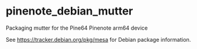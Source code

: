 # pinenote_debian_mutter

Packaging mutter for the Pine64 Pinenote arm64 device

See https://tracker.debian.org/pkg/mesa for Debian package information.
